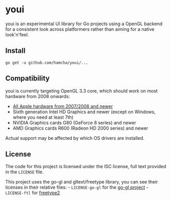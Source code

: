 # youi

youi is an experimental UI library for Go projects using a OpenGL backend for a consistent look across platformers rather than aiming for a native look'n'feel.

## Install

```
go get -u github.com/hamcha/youi/...
```

## Compatibility

youi is currently targeting OpenGL 3.3 core, which should work on most hardware from 2008 onwards:

- [All Apple hardware from 2007/2008 and newer](https://support.apple.com/en-us/HT202823)
- Sixth generation Intel HD Graphics and newer (except on Windows, where you need at least 7th)
- NVIDIA Graphics cards G80 (GeForce 8 series) and newer
- AMD Graphics cards R600 (Radeon HD 2000 series) and newer

Actual support may be affected by which OS drivers are installed.

## License

The code for this project is licensed under the ISC license, full text provided in the `LICENSE` file.

This project uses the go-gl and gltext/freetype library, you can see their licenses in their relative files:
	- `LICENSE-go-gl` for the [go-gl project](https://github.com/go-gl)
	- `LICENSE-ftl` for [freetype2](http://freetype.sourceforge.net/index2.html)